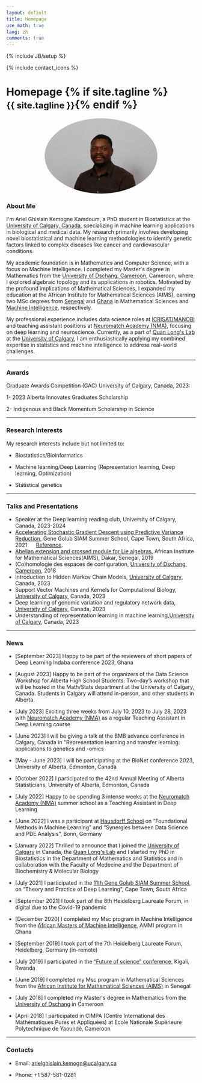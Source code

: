 ```yaml
---
layout: default
title: Homepage
use_math: true
lang: zh
comments: true
---
```

{% include JB/setup %}
<div class="page-header">
  <div class="pull-right">
    {% include contact_icons %}
  </div>
  <h1>
    Homepage
    {% if site.tagline %}<br/><small>{{ site.tagline }}</small>{% endif %}
  </h1>
</div>

<style>
img {
  display: block;
  margin-left: auto;
  margin-right: auto;
  width: 50%;
  border-radius: 50%;
}
</style>

<img src="images/main/AI_117.png" class="center" style="width:300px">


### About Me

I'm Ariel Ghislain Kemogne Kamdoum, a PhD student in Biostatistics at the [University of Calgary, Canada](https://www.ucalgary.ca/), specializing in machine learning applications in biological and medical data. My research primarily involves developing novel biostatistical and machine learning methodologies to identify genetic factors linked to complex diseases like cancer and cardiovascular conditions.

My academic foundation is in Mathematics and Computer Science, with a focus on Machine Intelligence. I completed my Master's degree in Mathematics from the [University of Dschang, Cameroon](https://www.univ-dschang.org/), Cameroon, where I explored algebraic topology and its applications in robotics. Motivated by the profound implications of Mathematical Sciences, I expanded my education at the African Institute for Mathematical Sciences (AIMS), earning two MSc degrees from [Senegal](https://aims-senegal.org/) and [Ghana](https://aims.edu.gh/) in Mathematical Sciences and [Machine Intelligence](https://aimsammi.org/), respectively.

My professional experience includes data science roles at [ICRISAT/MANOBI](https://www.manobi.com/) and teaching assistant positions at [Neuromatch Academy (NMA)](https://academy.neuromatch.io/), focusing on deep learning and neuroscience. Currently, as a part of [Quan Long's Lab](https://sites.google.com/site/quanlongresearch/group-members?authuser=0) at the [University of Calgary](https://www.ucalgary.ca/), I am enthusiastically applying my combined expertise in statistics and machine intelligence to address real-world challenges.

---

### Awards 
Graduate Awards Competition (GAC) University of Calgary, Canada, 2023:

1- 2023 Alberta Innovates Graduates Scholarship 

2- Indigenous and Black Momentum Scholarship in Science 


---

### Research Interests
My research interests include but not limited to:

- Biostatistics/Bioinformatics

- Machine learning/Deep Learning (Representation learning, Deep learning, Optimization)

- Statistical genetics


---

### Talks and Presentations
- Speaker at the Deep learning reading club, University of Calgary, Canada, 2023-2024
- [Accelerating Stochastic Gradient Descent using Predictive Variance Reduction](https://proceedings.neurips.cc/paper/2013/file/ac1dd209cbcc5e5d1c6e28598e8cbbe8-Paper.pdf), Gene Golub SIAM Summer School, Cape Town, South Africa, 2021
&nbsp;&nbsp;&nbsp;&nbsp;&nbsp;[Reference](https://sites.google.com/aims.ac.za/g2s3-aims-2021/groups?authuser=0).
- [Abelian extension and crossed module for Lie algebras](https://arxiv.org/abs/1802.04061), African Institute for Mathematical Sciences(AIMS), Dakar, Senegal, 2019 
- (Co)homologie des espaces de configuration, [University of Dschang, Cameroon](https://www.univ-dschang.org/), 2018
- Introduction to Hidden Markov Chain Models, [University of Calgary](https://www.ucalgary.ca/), Canada, 2023 
- Support Vector Machines and Kernels for Computational Biology, [University of Calgary](https://www.ucalgary.ca/), Canada, 2023 
- Deep learning of genomic variation and regulatory network data, [University of Calgary](https://www.ucalgary.ca/), Canada, 2023 
- Understanding of representation learning in machine learning,[University of Calgary](https://www.ucalgary.ca/), Canada, 2023

---

### News
- [September 2023] Happy to be part of the reviewers of short papers of Deep Learning Indaba conference 2023, Ghana
  
- [August 2023] Happy to be part of the organizers of the Data Science Workshop for Alberta High School Students: Two-day’s workshop that will be hosted in the Math/Stats department at the University of Calgary, Canada. Students in Calgary will attend in-person, and other students in Alberta.
  
- [July 2023] Exciting three weeks from July 10, 2023 to July 28, 2023 with [Neuromatch Academy (NMA)](https://academy.neuromatch.io/) as a regular Teaching Assistant in Deep Learning course
   
- [June 2023] I will be giving a talk at the BMB advance conference in Calgary, Canada in "Representation learning and transfer learning: applications to genetics and -omics

- [May - June 2023] I will be participating at the BioNet conference 2023, University of Alberta, Edmonton, Canada

- [October 2022] I participated to the 42nd Annual Meeting of Alberta Statisticians, University of Alberta, Edmonton, Canada 

- [July 2022] Happy to be spending 3 intense weeks at the [Neuromatch Academy (NMA)](https://academy.neuromatch.io/) summer school as a Teaching Assistant in Deep Learning

- [June 2022] I was a participant at [Hausdorff School](https://www.hcm.uni-bonn.de/foundationalmethods2022) on “Foundational Methods in Machine Learning” and “Synergies between Data Science and PDE Analysis”, Bonn, Germany

- [January 2022] Thrilled to announce that I joined the [University of Calgary](https://www.ucalgary.ca/) in Canada, the [Quan Long's Lab](https://sites.google.com/site/quanlongresearch/group-members?authuser=0) and I started my PhD in Biostatistics in the Department of Mathematics and Statistics and in collaboration with the Faculty of Medecine and the Department of Biochemistry & Molecular Biology

- [July 2021] I participated in the [11th Gene Golub SIAM Summer School](https://sites.google.com/aims.ac.za/g2s3-aims-2021/people?authuser=0), on “Theory and Practice of Deep Learning”, Cape Town, South Africa

- [September 2021] I took part of the 8th Heidelberg Laureate Forum, in digital due to the Covid-19 pandemic 

- [December 2020] I completed my Msc program in Machine Intelligence from the [African Masters of Machine Intelligence](https://aimsammi.org/), AMMI program in Ghana

- [September 2019] I took part of the 7th Heidelberg Laureate Forum, Heidelberg, Germany (in-remote)

- [July 2019] I participated in the [“Future of science” conference](https://fosc.nexteinstein.org/participants/), Kigali, Rwanda 

- [June 2019] I completed my Msc program in Mathematical Sciences from the [African Institute for Mathematical Sciences (AIMS)](https://aims-senegal.org/) in Senegal

- [July 2018] I completed my Master's degree in Mathematics from the [University of Dschang](https://www.univ-dschang.org/) in Cameroon

- [April 2018] I participated in CIMPA (Centre International des Mathématiques Pures et Appliquées) at Ecole Nationale Supérieure Polytechnique de Yaoundé, Cameroon

---

### Contacts
- Email: arielghislain.kemogn@ucalgary.ca

- Phone: +1 587-581-0281

